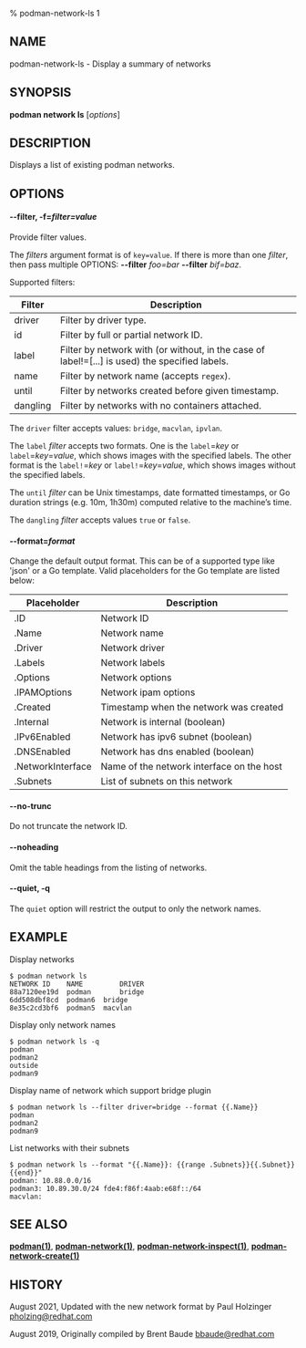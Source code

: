 % podman-network-ls 1

## NAME
podman\-network\-ls - Display a summary of networks

## SYNOPSIS
**podman network ls**  [*options*]

## DESCRIPTION
Displays a list of existing podman networks.

## OPTIONS
#### **--filter**, **-f**=*filter=value*

Provide filter values.

The *filters* argument format is of `key=value`. If there is more than one *filter*, then pass multiple OPTIONS: **--filter** *foo=bar* **--filter** *bif=baz*.

Supported filters:

| **Filter** | **Description**                                                                                  |
| ---------- | ------------------------------------------------------------------------------------------------ |
| driver     | Filter by driver type.                                                                           |
| id         | Filter by full or partial network ID.                                                            |
| label      | Filter by network with (or without, in the case of label!=[...] is used) the specified labels.   |
| name       | Filter by network name (accepts `regex`).                                                        |
| until      | Filter by networks created before given timestamp.                                               |
| dangling   | Filter by networks with no containers attached.                                                  |


The `driver` filter accepts values: `bridge`, `macvlan`, `ipvlan`.

The `label` *filter* accepts two formats. One is the `label`=*key* or `label`=*key*=*value*, which shows images with the specified labels. The other format is the `label!`=*key* or `label!`=*key*=*value*, which shows images without the specified labels.

The `until` *filter* can be Unix timestamps, date formatted timestamps, or Go duration strings (e.g. 10m, 1h30m) computed relative to the machine’s time.

The `dangling` *filter* accepts values `true` or `false`.

#### **--format**=*format*

Change the default output format.  This can be of a supported type like 'json'
or a Go template.
Valid placeholders for the Go template are listed below:

| **Placeholder**   | **Description**                           |
| ----------------- | ----------------------------------------- |
| .ID               | Network ID                                |
| .Name             | Network name                              |
| .Driver           | Network driver                            |
| .Labels           | Network labels                            |
| .Options          | Network options                           |
| .IPAMOptions      | Network ipam options                      |
| .Created          | Timestamp when the network was created    |
| .Internal         | Network is internal (boolean)             |
| .IPv6Enabled      | Network has ipv6 subnet (boolean)         |
| .DNSEnabled       | Network has dns enabled (boolean)         |
| .NetworkInterface | Name of the network interface on the host |
| .Subnets          | List of subnets on this network           |

#### **--no-trunc**

Do not truncate the network ID.

#### **--noheading**

Omit the table headings from the listing of networks.

#### **--quiet**, **-q**

The `quiet` option will restrict the output to only the network names.

## EXAMPLE

Display networks

```
$ podman network ls
NETWORK ID    NAME         DRIVER
88a7120ee19d  podman       bridge
6dd508dbf8cd  podman6  bridge
8e35c2cd3bf6  podman5  macvlan
```

Display only network names
```
$ podman network ls -q
podman
podman2
outside
podman9
```

Display name of network which support bridge plugin
```
$ podman network ls --filter driver=bridge --format {{.Name}}
podman
podman2
podman9
```
List networks with their subnets
```
$ podman network ls --format "{{.Name}}: {{range .Subnets}}{{.Subnet}} {{end}}"
podman: 10.88.0.0/16
podman3: 10.89.30.0/24 fde4:f86f:4aab:e68f::/64
macvlan:
```

## SEE ALSO
**[podman(1)](podman.1.md)**, **[podman-network(1)](podman-network.1.md)**, **[podman-network-inspect(1)](podman-network-inspect.1.md)**, **[podman-network-create(1)](podman-network-create.1.md)**

## HISTORY
August 2021, Updated with the new network format by Paul Holzinger <pholzing@redhat.com>

August 2019, Originally compiled by Brent Baude <bbaude@redhat.com>

